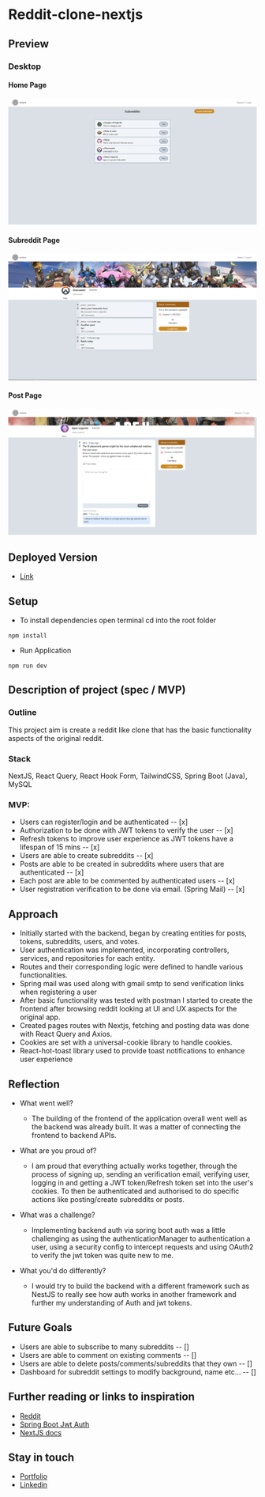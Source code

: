 # Reddit-clone-nextjs

## Preview

### Desktop
#### Home Page
![Screenshot](./screenshot/reclone-thumbnail.png)


#### Subreddit Page

![Screenshot-Subreddit](./screenshot/reclone-subreddit-thumbnail.png)

#### Post Page

![Screenshot-Post](./screenshot/reclone-post-thumbnail.png)


## Deployed Version

* [Link]( https://reddit-clone-edric.vercel.app/)

## Setup

* To install dependencies open terminal cd into the root folder
 ```
 npm install
 ```
 * Run Application
 ```
 npm run dev
 ```

## Description of project (spec / MVP)

### Outline
This project aim is create a reddit like clone that has the basic functionality aspects of the original reddit. 

### Stack
  NextJS, React Query, React Hook Form, TailwindCSS, Spring Boot (Java), MySQL

### MVP:
  - Users can register/login and be authenticated -- [x]
  - Authorization to be done with JWT tokens to verify the user -- [x]
  - Refresh tokens to improve user experience as JWT tokens have a lifespan of 15 mins -- [x]
  - Users are able to create subreddits -- [x]
  - Posts are able to be created in subreddits where users that are authenticated -- [x]
  - Each post are able to be commented by authenticated users -- [x]
  - User registration verification to be done via email. (Spring Mail) -- [x]


## Approach
* Initially started with the backend, began by creating entities for posts, tokens, subreddits, users, and votes.
* User authentication was implemented, incorporating controllers, services, and repositories for each entity.
* Routes and their corresponding logic were defined to handle various functionalities.
* Spring mail was used along with gmail smtp to send verification links when registering a user
* After basic functionality was tested with postman I started to create the frontend after browsing reddit looking at UI and UX aspects for the original app.
* Created pages routes with Nextjs, fetching and posting data was done with React Query and Axios.
* Cookies are set with a universal-cookie library to handle cookies.
* React-hot-toast library used to provide toast notifications to enhance user experience



## Reflection
* What went well?
  - The building of the frontend of the application overall went well as the backend was already built. It was a matter of connecting the frontend to backend APIs.
* What are you proud of? 
  - I am proud that everything actually works together, through the process of signing up, sending an verification email, verifying user, logging in and getting a JWT token/Refresh token set into the user's cookies. To then be authenticated and authorised to do specific actions like posting/create subreddits or posts.
* What was a challenge?
  - Implementing backend auth via spring boot auth was a little challenging as using the authenticationManager to authentication a user, using a security config to intercept requests and using OAuth2 to verify the jwt token was quite new to me.
  
* What you'd do differently?
  - I would try to build the backend with a different framework such as NestJS to really see how auth works in another framework and further my understanding of Auth and jwt tokens.


## Future Goals
  - Users are able to subscribe to many subreddits -- []
  - Users are able to comment on existing comments  -- []
  - Users are able to delete posts/comments/subreddits that they own -- []
  - Dashboard for subreddit settings to modify background, name etc... -- []


## Further reading or links to inspiration

*  [Reddit]( https://www.reddit.com/)
*  [Spring Boot Jwt Auth]( https://docs.spring.io/spring-security/reference/servlet/oauth2/resource-server/jwt.html)
*  [NextJS docs]( https://nextjs.org/docs)

## Stay in touch

*  [Portfolio]( https://edric-khoo.vercel.app/)
*  [Linkedin]( https://www.linkedin.com/in/edric-khoo-98881b173/)




